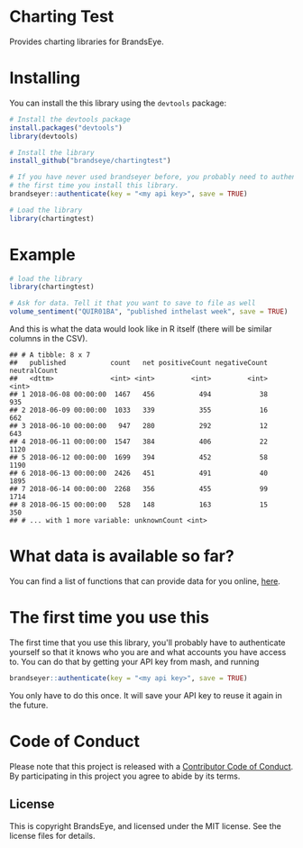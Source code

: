 
<!-- README.md is generated from README.Rmd. Please edit that file -->
Charting Test
=============

Provides charting libraries for BrandsEye.

Installing
==========

You can install the this library using the `devtools` package:

``` r
# Install the devtools package
install.packages("devtools")
library(devtools)

# Install the library
install_github("brandseye/chartingtest")

# If you have never used brandseyer before, you probably need to authenticate
# the first time you install this library. 
brandseyer::authenticate(key = "<my api key>", save = TRUE)

# Load the library
library(chartingtest)
```

Example
=======

``` r
# load the library
library(chartingtest)

# Ask for data. Tell it that you want to save to file as well
volume_sentiment("QUIR01BA", "published inthelast week", save = TRUE)
```

And this is what the data would look like in R itself (there will be similar columns in the CSV).

    ## # A tibble: 8 x 7
    ##   published           count   net positiveCount negativeCount neutralCount
    ##   <dttm>              <int> <int>         <int>         <int>        <int>
    ## 1 2018-06-08 00:00:00  1467   456           494            38          935
    ## 2 2018-06-09 00:00:00  1033   339           355            16          662
    ## 3 2018-06-10 00:00:00   947   280           292            12          643
    ## 4 2018-06-11 00:00:00  1547   384           406            22         1120
    ## 5 2018-06-12 00:00:00  1699   394           452            58         1190
    ## 6 2018-06-13 00:00:00  2426   451           491            40         1895
    ## 7 2018-06-14 00:00:00  2268   356           455            99         1714
    ## 8 2018-06-15 00:00:00   528   148           163            15          350
    ## # ... with 1 more variable: unknownCount <int>

What data is available so far?
==============================

You can find a list of functions that can provide data for you online, [here](reference/index.html).

The first time you use this
===========================

The first time that you use this library, you'll probably have to authenticate yourself so that it knows who you are and what accounts you have access to. You can do that by getting your API key from mash, and running

``` r
brandseyer::authenticate(key = "<my api key>", save = TRUE)
```

You only have to do this once. It will save your API key to reuse it again in the future.

Code of Conduct
===============

Please note that this project is released with a [Contributor Code of Conduct](CODE_OF_CONDUCT.md). By participating in this project you agree to abide by its terms.

License
-------

This is copyright BrandsEye, and licensed under the MIT license. See the license files for details.
